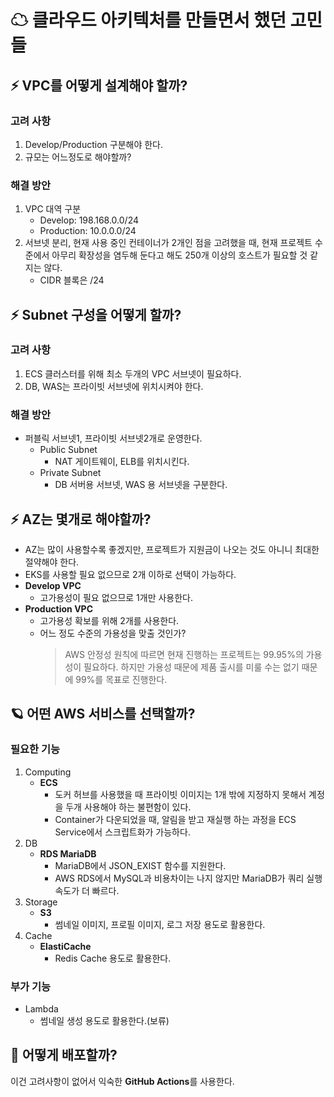 # ☁ 클라우드 아키텍처를 만들면서 했던 고민들

## ⚡ VPC를 어떻게 설계해야 할까?

### 고려 사항
1. Develop/Production 구분해야 한다.
2. 규모는 어느정도로 해야할까?

### 해결 방안
1. VPC 대역 구분
   - Develop: 198.168.0.0/24
   - Production: 10.0.0.0/24
2. 서브넷 분리, 현재 사용 중인 컨테이너가 2개인 점을 고려했을 때, 현재 프로젝트 수준에서 아무리 확장성을 염두해 둔다고 해도 250개 이상의 호스트가 필요할 것 같지는 않다.
    - CIDR 블록은 /24

## ⚡ Subnet 구성을 어떻게 할까?

### 고려 사항
1. ECS 클러스터를 위해 최소 두개의 VPC 서브넷이 필요하다.
2. DB, WAS는 프라이빗 서브넷에 위치시켜야 한다.

### 해결 방안
- 퍼블릭 서브넷1, 프라이빗 서브넷2개로 운영한다.
  - Public Subnet
    - NAT 게이트웨이, ELB를 위치시킨다.
  - Private Subnet
    - DB 서버용 서브넷,  WAS 용 서브넷을 구분한다.

## ⚡ AZ는 몇개로 해야할까?
- AZ는 많이 사용할수록 좋겠지만, 프로젝트가 지원금이 나오는 것도 아니니 최대한 절약해야 한다.
- EKS를 사용할 필요 없으므로 2개 이하로 선택이 가능하다.
- **Develop VPC**
  - 고가용성이 필요 없으므로 1개만 사용한다.
- **Production VPC**
  - 고가용성 확보를 위해 2개를 사용한다.
  - 어느 정도 수준의 가용성을 맞출 것인가?
    >AWS 안정성 원칙에 따르면 현재 진행하는 프로젝트는 99.95%의 가용성이 필요하다. 하지만 가용성 때문에 제품 출시를 미룰 수는 없기 때문에 99%를 목표로 진행한다.

## 🪐 어떤 AWS 서비스를 선택할까?

### 필요한 기능
1. Computing
   - **ECS**
     - 도커 허브를 사용했을 때 프라이빗 이미지는 1개 밖에 지정하지 못해서 계정을 두개 사용해야 하는 불편함이 있다.
     - Container가 다운되었을 때, 알림을 받고 재실행 하는 과정을 ECS Service에서 스크립트화가 가능하다.
2. DB
   - **RDS MariaDB**
     - MariaDB에서 JSON_EXIST 함수를 지원한다.
     - AWS RDS에서 MySQL과 비용차이는 나지 않지만 MariaDB가 쿼리 실행 속도가 더 빠르다.
3. Storage
   - **S3**
     - 썸네일 이미지, 프로필 이미지, 로그 저장 용도로 활용한다.
4. Cache
   - **ElastiCache**
     - Redis Cache 용도로 활용한다.

### 부가 기능
- Lambda
  - 썸네일 생성 용도로 활용한다.(보류)

## 🚀 어떻게 배포할까?
이건 고려사항이 없어서 익숙한 **GitHub Actions**를 사용한다.
